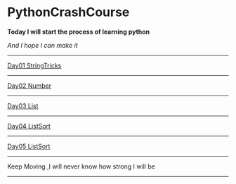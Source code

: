 # PythonCrashCourse

**Today I will start the process of learning python**

*And I hope I can make it*
****


[Day01 StringTricks](https://github.com/Liberhome/PythonCrashCourse/blob/master/string%20tricks.md)

****
[Day02 Number](https://github.com/Liberhome/PythonCrashCourse/blob/master/Number)

****
[Day03 List](https://github.com/Liberhome/PythonCrashCourse/blob/master/List.md)

****
[Day04 ListSort](https://github.com/Liberhome/PythonCrashCourse/blob/master/ListSort.md)

****
[Day05 ListSort](https://github.com/Liberhome/PythonCrashCourse/blob/master/List-Operation.md)

****
Keep Moving ,I will never know how strong I will be
****
